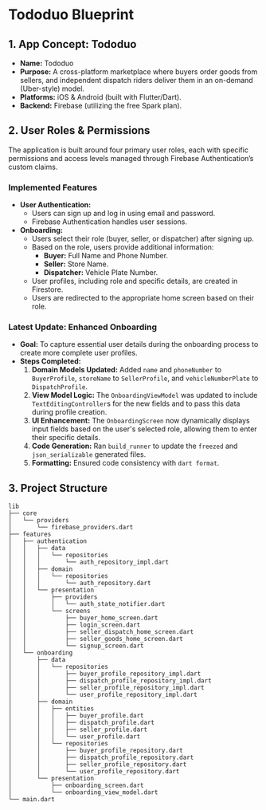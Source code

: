 # Tododuo Blueprint

## 1. App Concept: Tododuo

- **Name:** Tododuo
- **Purpose:** A cross-platform marketplace where buyers order goods from sellers, and independent dispatch riders deliver them in an on-demand (Uber-style) model.
- **Platforms:** iOS & Android (built with Flutter/Dart).
- **Backend:** Firebase (utilizing the free Spark plan).

## 2. User Roles & Permissions

The application is built around four primary user roles, each with specific permissions and access levels managed through Firebase Authentication’s custom claims.

### Implemented Features

*   **User Authentication:**
    *   Users can sign up and log in using email and password.
    *   Firebase Authentication handles user sessions.
*   **Onboarding:**
    *   Users select their role (buyer, seller, or dispatcher) after signing up.
    *   Based on the role, users provide additional information:
        *   **Buyer:** Full Name and Phone Number.
        *   **Seller:** Store Name.
        *   **Dispatcher:** Vehicle Plate Number.
    *   User profiles, including role and specific details, are created in Firestore.
    *   Users are redirected to the appropriate home screen based on their role.

### Latest Update: Enhanced Onboarding

*   **Goal:** To capture essential user details during the onboarding process to create more complete user profiles.
*   **Steps Completed:**
    1.  **Domain Models Updated:** Added `name` and `phoneNumber` to `BuyerProfile`, `storeName` to `SellerProfile`, and `vehicleNumberPlate` to `DispatchProfile`.
    2.  **View Model Logic:** The `OnboardingViewModel` was updated to include `TextEditingController`s for the new fields and to pass this data during profile creation.
    3.  **UI Enhancement:** The `OnboardingScreen` now dynamically displays input fields based on the user's selected role, allowing them to enter their specific details.
    4.  **Code Generation:** Ran `build_runner` to update the `freezed` and `json_serializable` generated files.
    5.  **Formatting:** Ensured code consistency with `dart format`.

## 3. Project Structure

```
lib
├── core
│   └── providers
│       └── firebase_providers.dart
├── features
│   ├── authentication
│   │   ├── data
│   │   │   └── repositories
│   │   │       └── auth_repository_impl.dart
│   │   ├── domain
│   │   │   └── repositories
│   │   │       └── auth_repository.dart
│   │   └── presentation
│   │       ├── providers
│   │       │   └── auth_state_notifier.dart
│   │       └── screens
│   │           ├── buyer_home_screen.dart
│   │           ├── login_screen.dart
│   │           ├── seller_dispatch_home_screen.dart
│   │           ├── seller_goods_home_screen.dart
│   │           └── signup_screen.dart
│   └── onboarding
│       ├── data
│       │   └── repositories
│       │       ├── buyer_profile_repository_impl.dart
│       │       ├── dispatch_profile_repository_impl.dart
│       │       ├── seller_profile_repository_impl.dart
│       │       └── user_profile_repository_impl.dart
│       ├── domain
│       │   ├── entities
│       │   │   ├── buyer_profile.dart
│       │   │   ├── dispatch_profile.dart
│       │   │   ├── seller_profile.dart
│       │   │   └── user_profile.dart
│       │   └── repositories
│       │       ├── buyer_profile_repository.dart
│       │       ├── dispatch_profile_repository.dart
│       │       ├── seller_profile_repository.dart
│       │       └── user_profile_repository.dart
│       └── presentation
│           ├── onboarding_screen.dart
│           └── onboarding_view_model.dart
└── main.dart
```
